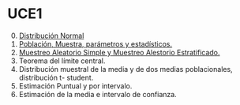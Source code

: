 # UCE1

0.   [Distribución Normal](https://github.com/jazaineam1/UCE1/blob/master/Cuadernos/DistribucionNormal.ipynb)
1.  [Población, Muestra, parámetros y estadísticos.](https://github.com/jazaineam1/UCE1/blob/master/Cuadernos/Poblaci%C3%B3n%2C%20Muestra%2C%20par%C3%A1metros%20y%20estad%C3%ADsticos..ipynb)
2.  [Muestreo Aleatorio Simple y Muestreo Alestorio Estratificado.](https://github.com/jazaineam1/UCE1/blob/master/Cuadernos/Muestreo%20Aleatorio%20Simple.ipynb)
3.  Teorema del límite central.
4.  Distribución muestral de la media y de dos medias poblacionales, distribución t- student.
5.  Estimación Puntual y por intervalo.
6.  Estimación de la media e intervalo de confianza.
